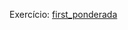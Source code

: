 Exercício: [first_ponderada](https://github.com/m4rcusml/primeira-ponderada/blob/main/first_ponderada.js)
